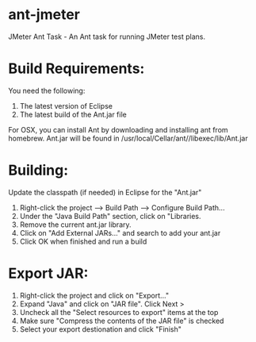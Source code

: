 ant-jmeter
==========

JMeter Ant Task - An Ant task for running JMeter test plans.


Build Requirements:
===================
You need the following:

1) The latest version of Eclipse
2) The latest build of the Ant.jar file

For OSX, you can install Ant by downloading and installing ant from homebrew. 
Ant.jar will be found in /usr/local/Cellar/ant/<version>/libexec/lib/Ant.jar

Building:
=========
Update the classpath (if needed) in Eclipse for the "Ant.jar"

1) Right-click the project --> Build Path --> Configure Build Path...
2) Under the "Java Build Path" section, click on "Libraries.
3) Remove the current ant.jar library.
4) Click on "Add External JARs..." and search to add your ant.jar
5) Click OK when finished and run a build

Export JAR:
===========
1) Right-click the project and click on "Export..."
2) Expand "Java" and click on "JAR file". Click Next >
3) Uncheck all the "Select resources to export" items at the top
4) Make sure "Compress the contents of the JAR file" is checked
5) Select your export destionation and click "Finish"
